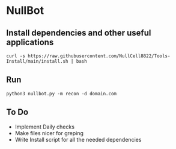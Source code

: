 # NullBot

## Install dependencies and other useful applications

```shell
curl -s https://raw.githubusercontent.com/NullCell8822/Tools-Install/main/install.sh | bash
```

## Run

```shell
python3 nullbot.py -m recon -d domain.com
```

## To Do

- Implement Daily checks
- Make files nicer for greping
- Write Install script for all the needed dependencies
